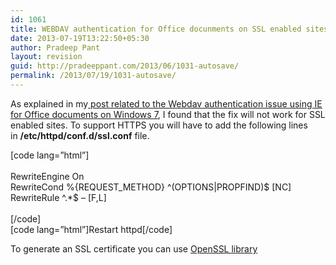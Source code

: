 ```yaml
---
id: 1061
title: WEBDAV authentication for Office docunments on SSL enabled sites
date: 2013-07-19T13:22:50+05:30
author: Pradeep Pant
layout: revision
guid: http://pradeeppant.com/2013/06/1031-autosave/
permalink: /2013/07/19/1031-autosave/
---
```

As explained in my[ post related to the Webdav authentication issue using IE for Office documents on Windows 7](http://pradeeppant.com/2012/05/solving-authentication-problem-while-opening-office-documents-hosted-on-apache-in-ie8ie9-on-windows-7/ "Solving authentication problem while opening Office documents hosted on Apache in IE8/IE9 on Windows 7"), I found that the fix will not work for SSL enabled sites. To support HTTPS you will have to add the following lines in **/etc/httpd/conf.d/ssl.conf** file.

[code lang=&#8221;html&#8221;]  
<VirtualHost>  
RewriteEngine On  
RewriteCond %{REQUEST_METHOD} ^(OPTIONS|PROPFIND)$ [NC]  
RewriteRule ^.*$ – [F,L]  
</VirtualHost>  
[/code]  
[code lang=&#8221;html&#8221;]Restart httpd[/code]

To generate an SSL certificate you can use [OpenSSL library](http://www.openssl.org/)